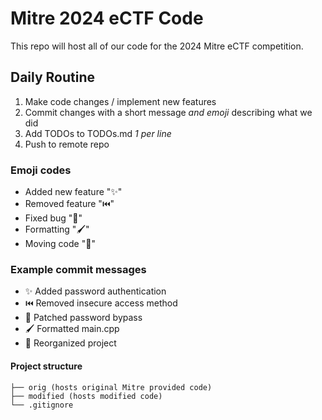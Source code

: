 # Mitre 2024 eCTF Code

This repo will host all of our code for the 2024 Mitre eCTF competition.

## Daily Routine

1. Make code changes / implement new features
2. Commit changes with a short message *and emoji* describing what we did
3. Add TODOs to TODOs.md *1 per line*
4. Push to remote repo

### Emoji codes

- Added new feature "✨"
- Removed feature "⏮️"
- Fixed bug "🐛"
- Formatting "🖌️"
- Moving code "🚚"

### Example commit messages

- ✨ Added password authentication
- ⏮️ Removed insecure access method
- 🐛 Patched password bypass
- 🖌️ Formatted main.cpp
- 🚚 Reorganized project

#### Project structure

```tree
├── orig (hosts original Mitre provided code)
├── modified (hosts modified code)
└── .gitignore
```
